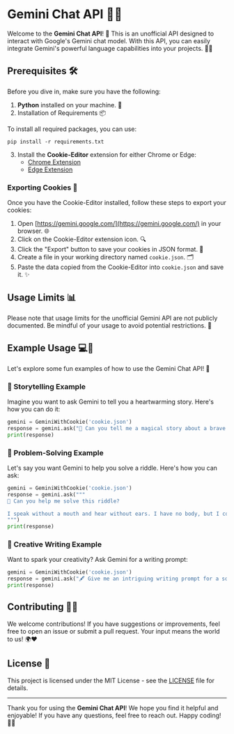 # Gemini Chat API 🌟✨

Welcome to the **Gemini Chat API**! 🎉 This is an unofficial API designed to interact with Google's Gemini chat model. With this API, you can easily integrate Gemini's powerful language capabilities into your projects. 🚀💫

## Prerequisites 🛠️

Before you dive in, make sure you have the following:

1. **Python** installed on your machine. 🐍
2. Installation of Requirements 📦

To install all required packages, you can use:
```
pip install -r requirements.txt
```

3. Install the **Cookie-Editor** extension for either Chrome or Edge:
   - [Chrome Extension](https://chrome.google.com/webstore/detail/cookie-editor/hlkenndednhfkekhgcdicdfddnkalmdm)
   - [Edge Extension](https://microsoftedge.microsoft.com/addons/detail/cookie-editor/neaplmfkghagebokkhpjpoebhdledlfi)

### Exporting Cookies 🍪

Once you have the Cookie-Editor installed, follow these steps to export your cookies:

1. Open [https://gemini.google.com/](https://gemini.google.com/) in your browser. 🌐
2. Click on the Cookie-Editor extension icon. 🔍
3. Click the "Export" button to save your cookies in JSON format. 💾
4. Create a file in your working directory named `cookie.json`. 🗂️
5. Paste the data copied from the Cookie-Editor into `cookie.json` and save it. ✨

## Usage Limits 📊

Please note that usage limits for the unofficial Gemini API are not publicly documented. Be mindful of your usage to avoid potential restrictions. 🚦

## Example Usage 💻💖

Let's explore some fun examples of how to use the Gemini Chat API! 🎈

### 🌈 Storytelling Example

Imagine you want to ask Gemini to tell you a heartwarming story. Here's how you can do it:

```python
gemini = GeminiWithCookie('cookie.json')
response = gemini.ask("🌟 Can you tell me a magical story about a brave little girl and her talking cat? 🐱✨")
print(response)
```

### 🧠 Problem-Solving Example

Let's say you want Gemini to help you solve a riddle. Here's how you can ask:

```python
gemini = GeminiWithCookie('cookie.json')
response = gemini.ask("""
🤔 Can you help me solve this riddle?

I speak without a mouth and hear without ears. I have no body, but I come alive with the wind. What am I?
""")
print(response)
```

### 🎨 Creative Writing Example

Want to spark your creativity? Ask Gemini for a writing prompt:

```python
gemini = GeminiWithCookie('cookie.json')
response = gemini.ask("🖋️ Give me an intriguing writing prompt for a science fiction short story. 🚀")
print(response)
```

## Contributing 🤝💕

We welcome contributions! If you have suggestions or improvements, feel free to open an issue or submit a pull request. Your input means the world to us! 🌍❤️

## License 📄

This project is licensed under the MIT License - see the [LICENSE](LICENSE) file for details.

---

Thank you for using the **Gemini Chat API**! We hope you find it helpful and enjoyable! If you have any questions, feel free to reach out. Happy coding! 🎊💖
